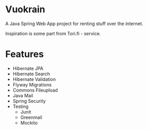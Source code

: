 # Vuokrain
A Java Spring Web App project for renting stuff over the internet.

Inspiration is some part from Tori.fi - service.

# Features
- Hibernate JPA
- Hibernate Search
- Hibernate Validation
- Flyway Migrations
- Commons Fileupload
- Java Mail
- Spring Security
- Testing
  - Junit
  - Greenmail
  - Mockito
